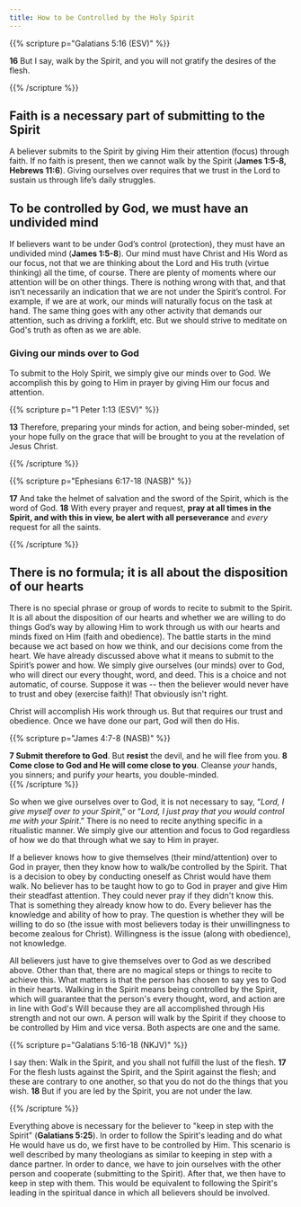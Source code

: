 ```yaml
---
title: How to be Controlled by the Holy Spirit
---
```


{{% scripture p="Galatians 5:16 (ESV)" %}} 

**16** But I say, walk by the Spirit, and you will not gratify the desires of the flesh.        

{{% /scripture %}} 

## Faith is a necessary part of submitting to the Spirit 

A believer submits to the Spirit by giving Him their attention (focus) through faith. If no faith is present, then we cannot walk by the Spirit (**James 1:5-8, Hebrews 11:6**). Giving ourselves over requires that we trust in the Lord to sustain us through life’s daily struggles. 

## To be controlled by God, we must have an undivided mind

If believers want to be under God’s control (protection), they must have an undivided mind (**James 1:5-8**). Our mind must have Christ and His Word as our focus, not that we are thinking about the Lord and His truth (virtue thinking) all the time, of course. There are plenty of moments where our attention will be on other things. There is nothing wrong with that, and that isn’t necessarily an indication that we are not under the Spirit’s control. For example, if we are at work, our minds will naturally focus on the task at hand. The same thing goes with any other activity that demands our attention, such as driving a forklift, etc. But we should strive to meditate on God's truth as often as we are able. 

### Giving our minds over to God

To submit to the Holy Spirit, we simply give our minds over to God. We accomplish this by going to Him in prayer by giving Him our focus and attention. 

{{% scripture p="1 Peter 1:13 (ESV)" %}} 

**13** Therefore, preparing your minds for action, and being sober-minded, set your hope fully on the grace that will be brought to you at the revelation of Jesus Christ.        

{{% /scripture %}}          

{{% scripture p="Ephesians 6:17-18 (NASB)" %}} 

**17** And take the helmet of salvation and the sword of the Spirit, which is the word of God. **18** With every prayer and request, **pray at all times in the Spirit, and with this in view, be alert with all perseverance** and *every* request for all the saints.

{{% /scripture %}} 

## There is no formula; it is all about the disposition of our hearts

There is no special phrase or group of words to recite to submit to the Spirit. It is all about the disposition of our hearts and whether we are willing to do things God’s way by allowing Him to work through us with our hearts and minds fixed on Him (faith and obedience). The battle starts in the mind because we act based on how we think, and our decisions come from the heart. We have already discussed above what it means to submit to the Spirit’s power and how. We simply give ourselves (our minds) over to God, who will direct our every thought, word, and deed. This is a choice and not automatic, of course. Suppose it was -- then the believer would never have to trust and obey (exercise faith)! That obviously isn't right.

Christ will accomplish His work through us. But that requires our trust and obedience. Once we have done our part, God will then do His. 

{{% scripture p="James 4:7-8 (NASB)" %}} 

**7 Submit therefore to God**. But **resist** the devil, and he will flee from you. **8 Come close to God and He will come close to you**. Cleanse *your* hands, you sinners; and purify *your* hearts, you double-minded.                                      
{{% /scripture %}} 

So when we give ourselves over to God, it is not necessary to say, “*Lord, I give myself over to your Spirit*,” or “*Lord, I just pray that you would control me with your Spirit*.” There is no need to recite anything specific in a ritualistic manner. We simply give our attention and focus to God regardless of how we do that through what we say to Him in prayer. 

If a believer knows how to give themselves (their mind/attention) over to God in prayer, then they know how to walk/be controlled by the Spirit. That is a decision to obey by conducting oneself as Christ would have them walk. No believer has to be taught how to go to God in prayer and give Him their steadfast attention. They could never pray if they didn't know this. That is something they already know how to do. Every believer has the knowledge and ability of how to pray. The question is whether they will be willing to do so (the issue with most believers today is their unwillingness to become zealous for Christ). Willingness is the issue (along with obedience), not knowledge.

All believers just have to give themselves over to God as we described above. Other than that, there are no magical steps or things to recite to achieve this. What matters is that the person has chosen to say yes to God in their hearts. Walking in the Spirit means being controlled by the Spirit, which will guarantee that the person's every thought, word, and action are in line with God's Will because they are all accomplished through His strength and not our own. A person will walk by the Spirit if they choose to be controlled by Him and vice versa. Both aspects are one and the same. 

{{% scripture p="Galatians 5:16-18 (NKJV)" %}} 

I say then: Walk in the Spirit, and you shall not fulfill the lust of the flesh. **17** For the flesh lusts against the Spirit, and the Spirit against the flesh; and these are contrary to one another, so that you do not do the things that you wish. **18** But if you are led by the Spirit, you are not under the law.

{{% /scripture %}} 

Everything above is necessary for the believer to "keep in step with the Spirit" (**Galatians 5:25**). In order to follow the Spirit's leading and do what He would have us do, we first have to be controlled by Him. This scenario is well described by many theologians as similar to keeping in step with a dance partner. In order to dance, we have to join ourselves with the other person and cooperate (submitting to the Spirit). After that, we then have to keep in step with them. This would be equivalent to following the Spirit's leading in the spiritual dance in which all believers should be involved.
